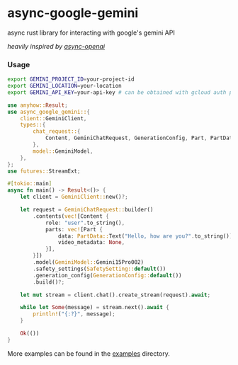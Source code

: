 # async-google-gemini

async rust library for interacting with google's gemini API

*heavily inspired by [async-openai](https://github.com/64bit/async-openai)*

### Usage

```bash
export GEMINI_PROJECT_ID=your-project-id
export GEMINI_LOCATION=your-location
export GEMINI_API_KEY=your-api-key # can be obtained with gcloud auth print access_token
```

```rust
use anyhow::Result;
use async_google_gemini::{
    client::GeminiClient,
    types::{
        chat_request::{
            Content, GeminiChatRequest, GenerationConfig, Part, PartData, SafetySetting,
        },
        model::GeminiModel,
    },
};
use futures::StreamExt;

#[tokio::main]
async fn main() -> Result<()> {
    let client = GeminiClient::new()?;

    let request = GeminiChatRequest::builder()
        .contents(vec![Content {
            role: "user".to_string(),
            parts: vec![Part {
                data: PartData::Text("Hello, how are you?".to_string()),
                video_metadata: None,
            }],
        }])
        .model(GeminiModel::Gemini15Pro002)
        .safety_settings(SafetySetting::default())
        .generation_config(GenerationConfig::default())
        .build()?;

    let mut stream = client.chat().create_stream(request).await;

    while let Some(message) = stream.next().await {
        println!("{:?}", message);
    }

    Ok(())
}

```

More examples can be found in the [examples](examples) directory.

